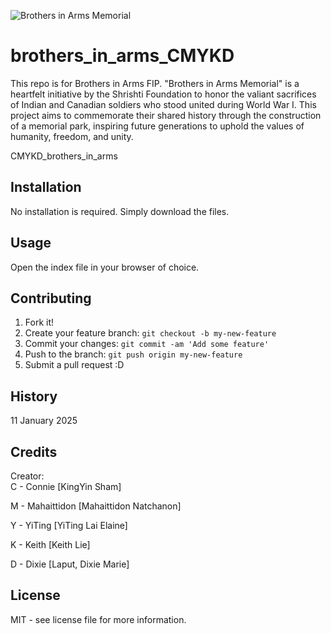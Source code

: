 ![Brothers in Arms Memorial](images/industry-night.png)

# brothers_in_arms_CMYKD
This repo is for Brothers in Arms FIP.
"Brothers in Arms Memorial" is a heartfelt initiative by the Shrishti Foundation to honor the valiant sacrifices of Indian and Canadian soldiers who stood united during World War I. This project aims to commemorate their shared history through the construction of a memorial park, inspiring future generations to uphold the values of humanity, freedom, and unity.

CMYKD_brothers_in_arms

## Installation

No installation is required. Simply download the files.

## Usage

Open the index file in your browser of choice.

## Contributing

1. Fork it!
2. Create your feature branch: `git checkout -b my-new-feature`
3. Commit your changes: `git commit -am 'Add some feature'`
4. Push to the branch: `git push origin my-new-feature`
5. Submit a pull request :D

## History
11 January 2025

## Credits
Creator: <br>
C - Connie [KingYin Sham] <br>

M - Mahaittidon [Mahaittidon Natchanon] <br>

Y - YiTing [YiTing Lai Elaine] <br>

K - Keith [Keith Lie]

D - Dixie [Laput, Dixie Marie]

## License
MIT - see license file for more information.
